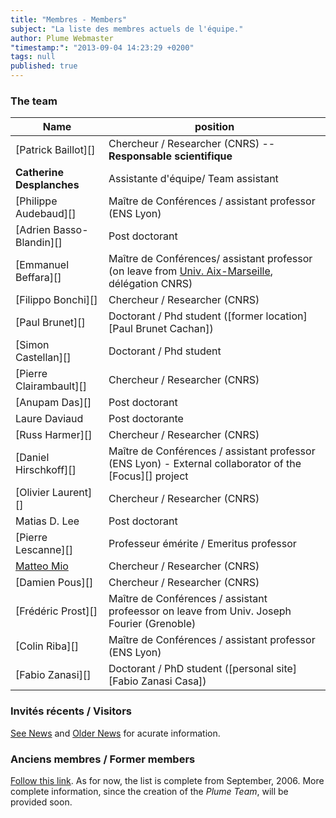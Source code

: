 ```yaml
---
title: "Membres - Members"
subject: "La liste des membres actuels de l'équipe."
author: Plume Webmaster
"timestamp:": "2013-09-04 14:23:29 +0200"
tags: null
published: true
---
```



### The team


Name | position
---- | --------
[Patrick Baillot][]    | Chercheur / Researcher (CNRS) -- **Responsable scientifique**
**Catherine Desplanches**  | Assistante d'équipe/ Team assistant
[Philippe Audebaud][]  | Maître de Conférences / assistant professor (ENS Lyon)
[Adrien Basso-Blandin][] | Post doctorant
[Emmanuel Beffara][]   | Maître de Conférences/ assistant professor (on leave from [Univ. Aix-Marseille](http://iml.univ-mrs.fr/~beffara/), délégation CNRS)
[Filippo Bonchi][]     | Chercheur / Researcher (CNRS)
[Paul Brunet][]        | Doctorant / Phd student ([former location][Paul Brunet Cachan])
[Simon Castellan][]    | Doctorant / Phd student
[Pierre Clairambault][]| Chercheur / Researcher (CNRS)
[Anupam Das][]         | Post doctorant
Laure Daviaud         | Post doctorante
[Russ Harmer][]        | Chercheur / Researcher (CNRS)
[Daniel Hirschkoff][]  | Maître de Conférences / assistant professor (ENS Lyon) - External collaborator of the [Focus][] project
[Olivier Laurent][]    | Chercheur / Researcher (CNRS)
Matias D. Lee        | Post doctorant
[Pierre Lescanne][]    | Professeur émérite / Emeritus professor
[Matteo Mio](http://perso.ens-lyon.fr/matteo.mio/)    | Chercheur / Researcher (CNRS)
[Damien Pous][]        | Chercheur / Researcher (CNRS)
[Frédéric Prost][]     | Maître de Conférences / assistant profeessor on leave from Univ. Joseph Fourier (Grenoble)
[Colin Riba][]         | Maître de Conférences / assistant professor (ENS Lyon)
[Fabio Zanasi][]       | Doctorant / PhD student ([personal site][Fabio Zanasi Casa])

###  Invités récents / Visitors

[See News](News) and [Older News](Previously) for acurate information.


###  Anciens membres / Former members

[Follow this link](FormerMembers). As for now, the list is complete from September, 2006. More complete information, since the creation of the *Plume Team*, will be provided soon.
